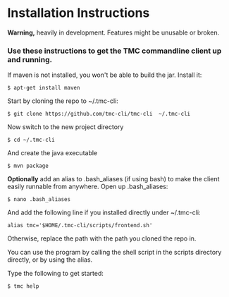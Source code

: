 # Installation Instructions

**Warning,** heavily in development. Features might be unusable or broken.
### Use these instructions to get the TMC commandline client up and running. 

If maven is not installed, you won't be able to build the jar. Install it:
```shell
$ apt-get install maven
```
Start by cloning the repo to ~/.tmc-cli:

```shell
$ git clone https://github.com/tmc-cli/tmc-cli  ~/.tmc-cli
```
Now switch to the new project directory
```shell
$ cd ~/.tmc-cli
```
And create the java executable
```shell
$ mvn package
```
**Optionally** add an alias to .bash_aliases (if using bash) to make the client easily runnable from anywhere.
Open up .bash_aliases:
```shell
$ nano .bash_aliases
```
And add the following line if you installed directly under ~/.tmc-cli:
```shell
alias tmc='$HOME/.tmc-cli/scripts/frontend.sh'
```

Otherwise, replace the path with the path you cloned the repo in.

You can use the program by calling the shell script in the scripts directory directly, or by using the alias.

Type the following to get started:
```shell
$ tmc help
```
